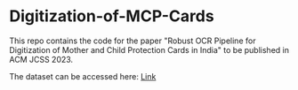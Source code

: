 # Digitization-of-MCP-Cards

This repo contains the code for the paper "Robust OCR Pipeline for Digitization of Mother and Child Protection Cards in India" to be published in ACM JCSS 2023.


The dataset can be accessed here: [Link](https://csciitd-my.sharepoint.com/:f:/g/personal/csy207655_iitd_ac_in/EvwtbNm-my9KpB7uQ3EQ9dEBtzUhPskOqxSIAQVFwPhxsQ?e=h4ZgNn)

